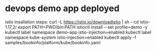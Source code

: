 # devops demo app deployed

istio insallation steps:
 curl -L https://istio.io/downloadIstio | sh -
cd istio-1.17.2/
export PATH=$PWD/bin:$PATH
istioctl install --set profile=demo -y
kubectl label namespace demo-app istio-injection=enabled
kubectl label namespace kube-system istio-injection=enabled
kubectl apply -f samples/bookinfo/platform/kube/bookinfo.yaml
 